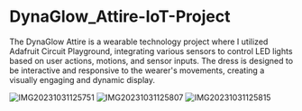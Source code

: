# DynaGlow_Attire-IoT-Project
The DynaGlow Attire is a wearable technology project where I utilized Adafruit Circuit Playground, integrating various sensors to control LED lights based on user actions, motions, and sensor inputs. The dress is designed to be interactive and responsive to the wearer's movements, creating a visually engaging and dynamic display.

![IMG20231031125751](https://github.com/user-attachments/assets/1ba99b44-1517-4da7-8e7b-852b6e43e611)
![IMG20231031125807](https://github.com/user-attachments/assets/098fec7d-e494-4f2e-b74b-a00f1816cc52)
![IMG20231031125815](https://github.com/user-attachments/assets/2c1e1e8f-e31f-4d76-8e4b-ba02bb39db90)
